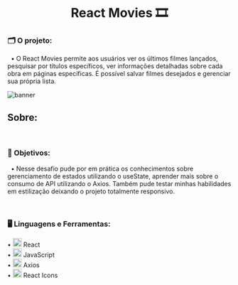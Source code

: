 <div align="center">
  <h1>React Movies 🎞️</h1>
</div>

### 🗂️ O projeto: 
&nbsp; • O React Movies permite aos usuários ver os últimos filmes lançados, pesquisar por títulos específicos, ver informações detalhadas sobre cada obra em páginas específicas. É possível salvar filmes desejados e gerenciar sua própria lista.


![banner](https://github.com/brennerpaiva/react-movies/assets/114958953/c5b7d8f4-ed47-4ee2-bb98-a87625169a69)

## Sobre: 


<br>

### 📌 Objetivos: 
&nbsp; • Nesse desafio pude por em prática os conhecimentos sobre gerenciamento de estados utilizando o useState, aprender mais sobre o consumo de API utilizando o Axios. Também pude testar minhas habilidades em estilização deixando o projeto totalmente responsivo. 

<br>

### 🖥️ Linguagens e Ferramentas: 
• <img width="20px" src="https://skillicons.dev/icons?i=react" alt="testing library icon"/> React\
• <img width="20px" src="https://skillicons.dev/icons?i=javascript" alt="typescript icon"/> JavaScript\
• <img width="20px" src="https://user-images.githubusercontent.com/8939680/57233882-20344080-6fe5-11e9-9086-d20a955bed59.png" alt="styled-components icon"/> Axios\
• <img width=20px src="https://skillicons.dev/icons?i=react"> React Icons
